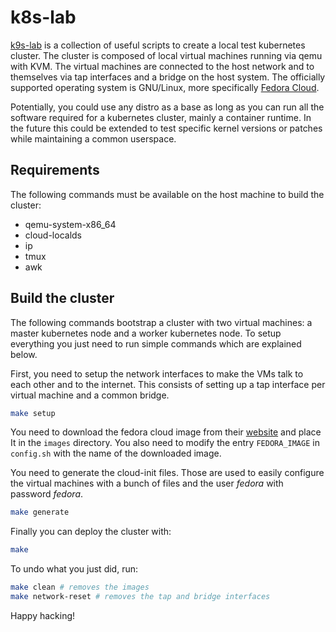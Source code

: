 # k8s-lab

[k9s-lab](https://github.com/San7o/hive-operator/tree/main/k8s-lab) is
a collection of useful scripts to create a local test kubernetes
cluster. The cluster is composed of local virtual machines running via
qemu with KVM. The virtual machines are connected to the host network
and to themselves via tap interfaces and a bridge on the host
system. The officially supported operating system is GNU/Linux, more
specifically [Fedora Cloud](https://fedoraproject.org/cloud/).

Potentially, you could use any distro as a base as long as you can run
all the software required for a kubernetes cluster, mainly a container
runtime. In the future this could be extended to test specific kernel
versions or patches while maintaining a common userspace.

## Requirements

The following commands must be available on the host machine to build
the cluster:

- qemu-system-x86_64
- cloud-localds
- ip
- tmux
- awk

## Build the cluster

The following commands bootstrap a cluster with two virtual machines:
a master kubernetes node and a worker kubernetes node. To setup
everything you just need to run simple commands which are explained
below.

First, you need to setup the network interfaces to make the VMs talk
to each other and to the internet. This consists of setting up a tap
interface per virtual machine and a common bridge.

```bash
make setup
```

You need to download the fedora cloud image from their
[website](https://fedoraproject.org/cloud/) and place It in the
`images` directory. You also need to modify the entry `FEDORA_IMAGE`
in `config.sh` with the name of the downloaded image.

You need to generate the cloud-init files. Those are used to easily
configure the virtual machines with a bunch of files and the user
*fedora* with password *fedora*.

```bash
make generate
```

Finally you can deploy the cluster with:

```bash
make
```

To undo what you just did, run:

```bash
make clean # removes the images
make network-reset # removes the tap and bridge interfaces
```

Happy hacking!

